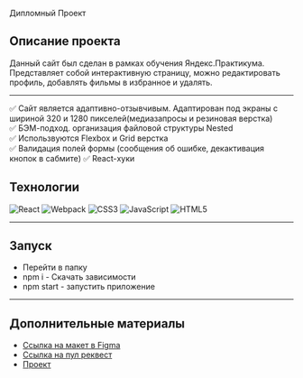 Дипломный Проект

## Описание проекта

Данный сайт был сделан в рамках обучения Яндекс.Практикума. Представляет собой интерактивную страницу, можно редактировать профиль, добавлять фильмы в избранное и удалять.

---

✅ Сайт является адаптивно-отзывчивым. Адаптирован под экраны с шириной 320 и 1280 пикселей(медиазапросы и резиновая верстка)  
 ✅ БЭМ-подход. организация файловой структуры Nested  
 ✅ Использвуются Flexbox и Grid верстка  
 ✅ Валидация полей формы (сообщения об ошибке, декактивация кнопок в сабмите)
✅ React-хуки

## Технологии

![React](https://img.shields.io/badge/react-%2320232a.svg?style=for-the-badge&logo=react&logoColor=%2361DAFB)
![Webpack](https://img.shields.io/badge/webpack-%238DD6F9.svg?style=for-the-badge&logo=webpack&logoColor=black)
![CSS3](https://img.shields.io/badge/css3-%231572B6.svg?style=for-the-badge&logo=css3&logoColor=white)
![JavaScript](https://img.shields.io/badge/javascript-%23323330.svg?style=for-the-badge&logo=javascript&logoColor=%23F7DF1E)
![HTML5](https://img.shields.io/badge/html5-%23E34F26.svg?style=for-the-badge&logo=html5&logoColor=white)

---

## Запуск

- Перейти в папку
- npm i - Скачать зависимости
- npm start - запустить приложение

---

## Дополнительные материалы

- [Ссылка на макет в Figma](<https://www.figma.com/file/X0qIsnZllD98Q1I0AFtfSq/Diploma-(Copy)-(Copy)?type=design&node-id=891-3857>)
- [Ссылка на пул реквест](https://github.com/Powerhair/movies-explorer-frontend/pull/2)
- [Проект](http://diploma.nomoredomains.monster)
